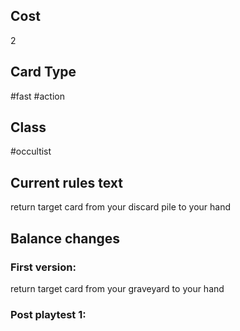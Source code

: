 ## Cost
2
## Card Type
#fast #action 
## Class
#occultist 
## Current rules text
return target card from your discard pile to your hand
## Balance changes
### First version:
return target card from your graveyard to your hand
### Post playtest 1:
